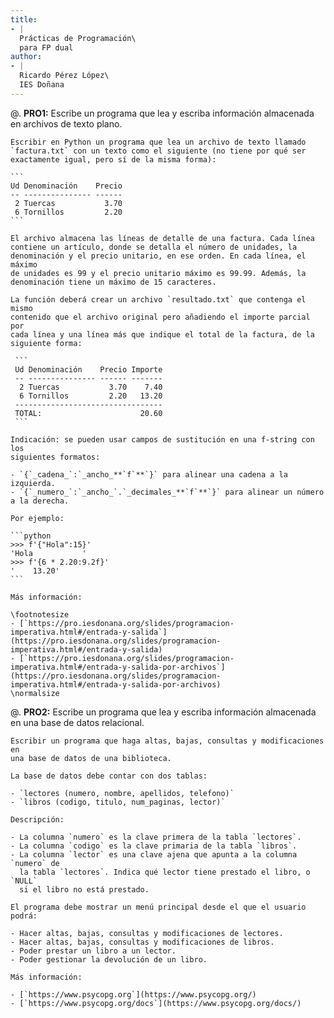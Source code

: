 ```yaml
---
title:
- |
  Prácticas de Programación\
  para FP dual
author:
- |
  Ricardo Pérez López\
  IES Doñana
---
```


@. **PRO1:** Escribe un programa que lea y escriba información almacenada en
   archivos de texto plano.

    Escribir en Python un programa que lea un archivo de texto llamado
    `factura.txt` con un texto como el siguiente (no tiene por qué ser
    exactamente igual, pero sí de la misma forma):

    ```
    Ud Denominación    Precio
    -- --------------- ------
     2 Tuercas           3.70
     6 Tornillos         2.20
    ```

    El archivo almacena las líneas de detalle de una factura. Cada línea
    contiene un artículo, donde se detalla el número de unidades, la
    denominación y el precio unitario, en ese orden. En cada línea, el máximo
    de unidades es 99 y el precio unitario máximo es 99.99. Además, la
    denominación tiene un máximo de 15 caracteres.

    La función deberá crear un archivo `resultado.txt` que contenga el mismo
    contenido que el archivo original pero añadiendo el importe parcial por
    cada línea y una línea más que indique el total de la factura, de la
    siguiente forma:

     ```
     Ud Denominación    Precio Importe
     -- --------------- ------ -------
      2 Tuercas           3.70    7.40
      6 Tornillos         2.20   13.20
     ---------------------------------
     TOTAL:                      20.60
     ```

    Indicación: se pueden usar campos de sustitución en una f-string con los
    siguientes formatos:

    - `{`_cadena_`:`_ancho_**`f`**`}` para alinear una cadena a la izquierda.
    - `{`_numero_`:`_ancho_`.`_decimales_**`f`**`}` para alinear un número a la derecha.

    Por ejemplo:

    ```python
    >>> f'{"Hola":15}'
    'Hola           '
    >>> f'{6 * 2.20:9.2f}'
    '    13.20'
    ```

    Más información:

    \footnotesize
    - [`https://pro.iesdonana.org/slides/programacion-imperativa.html#/entrada-y-salida`](https://pro.iesdonana.org/slides/programacion-imperativa.html#/entrada-y-salida)
    - [`https://pro.iesdonana.org/slides/programacion-imperativa.html#/entrada-y-salida-por-archivos`](https://pro.iesdonana.org/slides/programacion-imperativa.html#/entrada-y-salida-por-archivos)
    \normalsize

<!-- -->

@. **PRO2:** Escribe un programa que lea y escriba información almacenada en
   una base de datos relacional.

    Escribir un programa que haga altas, bajas, consultas y modificaciones en
    una base de datos de una biblioteca.

    La base de datos debe contar con dos tablas:

    - `lectores (numero, nombre, apellidos, telefono)`
    - `libros (codigo, titulo, num_paginas, lector)`

    Descripción:

    - La columna `numero` es la clave primera de la tabla `lectores`.
    - La columna `codigo` es la clave primaria de la tabla `libros`.
    - La columna `lector` es una clave ajena que apunta a la columna `numero` de
      la tabla `lectores`. Indica qué lector tiene prestado el libro, o `NULL`
      si el libro no está prestado.

    El programa debe mostrar un menú principal desde el que el usuario podrá:

    - Hacer altas, bajas, consultas y modificaciones de lectores.
    - Hacer altas, bajas, consultas y modificaciones de libros.
    - Poder prestar un libro a un lector.
    - Poder gestionar la devolución de un libro.

    Más información:

    - [`https://www.psycopg.org`](https://www.psycopg.org/)
    - [`https://www.psycopg.org/docs`](https://www.psycopg.org/docs/)
